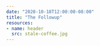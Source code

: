 ```yaml
---
date: "2020-10-18T12:00:00-08:00"
title: "The Followup"
resources:
- name: header
  src: stale-coffee.jpg
---
```

